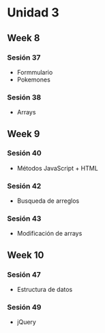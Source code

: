 # Unidad 3

## Week 8
### Sesión 37
* Formmulario
* Pokemones
### Sesión 38
* Arrays

## Week 9
### Sesión 40
* Métodos JavaScript + HTML
### Sesión 42
* Busqueda de arreglos
### Sesión 43
* Modificación de arrays

## Week 10
### Sesión 47
* Estructura de datos
### Sesión 49
* jQuery